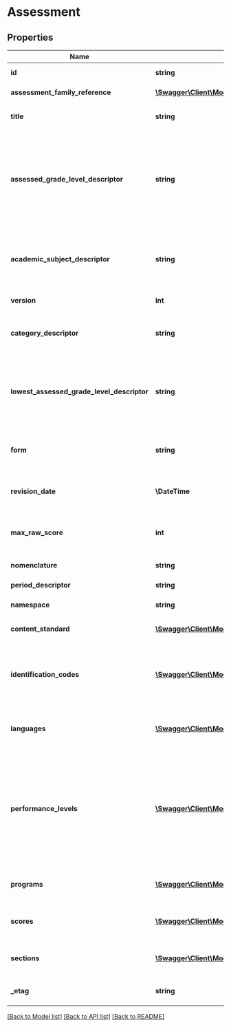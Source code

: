# Assessment

## Properties
Name | Type | Description | Notes
------------ | ------------- | ------------- | -------------
**id** | **string** | The unique identifier of the resource. | [optional] 
**assessment_family_reference** | [**\Swagger\Client\Model\AssessmentFamilyReference**](AssessmentFamilyReference.md) | A reference to the related AssessmentFamily resource. | [optional] 
**title** | **string** | The title or name of the assessment.  NEDM: Assessment Title | [optional] 
**assessed_grade_level_descriptor** | **string** | The typical grade level for which an assessment is designed. If the test assessment spans a range of grades, then this attribute holds the highest grade assessed.  If only one grade level is assessed, then only this attribute is used. For example:  Adult  Prekindergarten  First grade  Second grade  ... | [optional] 
**academic_subject_descriptor** | **string** | The description of the content or subject area (e.g., arts, mathematics, reading, stenography, or a foreign language) of an assessment.  NEDM: Assessment Content, Academic Subject | [optional] 
**version** | **int** | The version identifier for the assessment. | [optional] 
**category_descriptor** | **string** | A unique identifier used as Primary Key, not derived from business logic, when acting as Foreign Key, references the parent table. | [optional] 
**lowest_assessed_grade_level_descriptor** | **string** | If the test assessment spans a range of grades, then this attribute holds the lowest grade assessed.  If only one grade level is assessed, then this attribute is omitted. For example:  Adult  Prekindergarten  First grade  Second grade  ... | [optional] 
**form** | **string** | Identifies the form of the assessment, for example a regular versus makeup form, multiple choice versus constructed response, etc. | [optional] 
**revision_date** | **\\DateTime** | The month, day, and year that the conceptual design for the assessment was most recently revised substantially. | [optional] 
**max_raw_score** | **int** | The maximum raw score achievable across all assessment items that are correct and scored at the maximum. | [optional] 
**nomenclature** | **string** | Reflects the common nomenclature for an element. | [optional] 
**period_descriptor** | **string** | The ID of the Assessment Period Descriptor | [optional] 
**namespace** | **string** | Namespace for the Assessment. | [optional] 
**content_standard** | [**\Swagger\Client\Model\AssessmentContentStandard**](AssessmentContentStandard.md) | An indication as to whether an assessment conforms to a standard. | [optional] 
**identification_codes** | [**\Swagger\Client\Model\AssessmentIdentificationCode[]**](AssessmentIdentificationCode.md) | An unordered collection of assessmentIdentificationCodes.  A unique number or alphanumeric code assigned to an assessment by a school, school system, a state, or other agency or entity. | [optional] 
**languages** | [**\Swagger\Client\Model\AssessmentLanguage[]**](AssessmentLanguage.md) | An unordered collection of assessmentLanguages.  An indication of the languages in which the Assessment is designed. | [optional] 
**performance_levels** | [**\Swagger\Client\Model\AssessmentPerformanceLevel[]**](AssessmentPerformanceLevel.md) | An unordered collection of assessmentPerformanceLevels.  Definition of the performance levels and the associated cut scores. Three styles are supported: 1. Specification of performance level by minimum and maximum score 2. Specification of performance level by cut score, using only minimum score 3. Specification of performance level without any mapping to scores . | [optional] 
**programs** | [**\Swagger\Client\Model\AssessmentProgram[]**](AssessmentProgram.md) | An unordered collection of assessmentPrograms.  The programs associated with the Assessment. | [optional] 
**scores** | [**\Swagger\Client\Model\AssessmentScore[]**](AssessmentScore.md) | An unordered collection of assessmentScores.  Definition of the scores to be expected from this assessment. | [optional] 
**sections** | [**\Swagger\Client\Model\AssessmentSection[]**](AssessmentSection.md) | An unordered collection of assessmentSections.  The section(s) to which the Assessment is associated. | [optional] 
**_etag** | **string** | A unique system-generated value that identifies the version of the resource. | [optional] 

[[Back to Model list]](../README.md#documentation-for-models) [[Back to API list]](../README.md#documentation-for-api-endpoints) [[Back to README]](../README.md)


